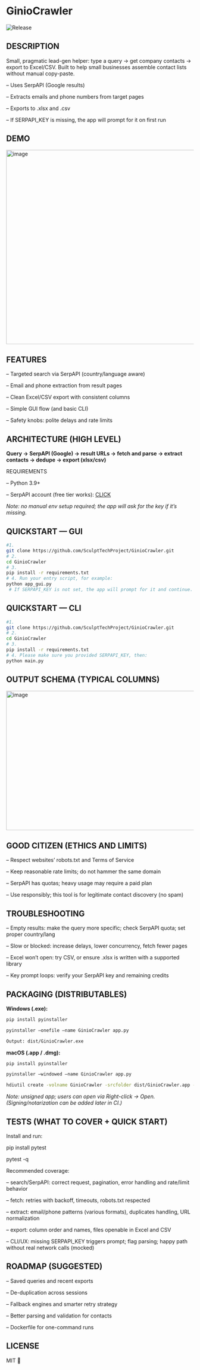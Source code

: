 # GinioCrawler

![Release](https://img.shields.io/github/v/release/SculptTechProject/GinioCrawler?include_prereleases&label=release)

## DESCRIPTION

Small, pragmatic lead-gen helper: type a query → get company contacts → export to Excel/CSV. Built to help small businesses assemble contact lists without manual copy-paste.

– Uses SerpAPI (Google results)

– Extracts emails and phone numbers from target pages

– Exports to .xlsx and .csv

– If SERPAPI\_KEY is missing, the app will prompt for it on first run

## DEMO

<img width="1177" height="520" alt="image" src="https://github.com/user-attachments/assets/ef1bad28-6b57-4fe2-a276-afb1ba4ebfa1" />


## FEATURES

– Targeted search via SerpAPI (country/language aware)

– Email and phone extraction from result pages

– Clean Excel/CSV export with consistent columns

– Simple GUI flow (and basic CLI)

– Safety knobs: polite delays and rate limits

## ARCHITECTURE (HIGH LEVEL)

**Query → SerpAPI (Google) → result URLs → fetch and parse → extract contacts → dedupe → export (xlsx/csv)**

REQUIREMENTS

– Python 3.9+

– SerpAPI account (free tier works): [CLICK](https://serpapi.com)

*Note: no manual env setup required; the app will ask for the key if it’s missing.*

## **QUICKSTART — GUI**

```bash
#1. 
git clone https://github.com/SculptTechProject/GinioCrawler.git
# 2. 
cd GinioCrawler
# 3. 
pip install -r requirements.txt
# 4. Run your entry script, for example:
python app_gui.py
 # If SERPAPI_KEY is not set, the app will prompt for it and continue.
```

## QUICKSTART — CLI

```bash
#1. 
git clone https://github.com/SculptTechProject/GinioCrawler.git
# 2. 
cd GinioCrawler
# 3. 
pip install -r requirements.txt
# 4. Please make sure you provided SERPAPI_KEY, then:
python main.py
```

## OUTPUT SCHEMA (TYPICAL COLUMNS)

<img width="2035" height="373" alt="image" src="https://github.com/user-attachments/assets/c40467fb-cbc4-4770-9e83-1f998023fa60" />


## GOOD CITIZEN (ETHICS AND LIMITS)

– Respect websites’ robots.txt and Terms of Service

– Keep reasonable rate limits; do not hammer the same domain

– SerpAPI has quotas; heavy usage may require a paid plan

– Use responsibly; this tool is for legitimate contact discovery (no spam)

## TROUBLESHOOTING

– Empty results: make the query more specific; check SerpAPI quota; set proper country/lang

– Slow or blocked: increase delays, lower concurrency, fetch fewer pages

– Excel won’t open: try CSV, or ensure .xlsx is written with a supported library

– Key prompt loops: verify your SerpAPI key and remaining credits

## PACKAGING (DISTRIBUTABLES)

**Windows (.exe):**

```bash
pip install pyinstaller

pyinstaller –onefile –name GinioCrawler app.py

Output: dist/GinioCrawler.exe
```

**macOS (.app / .dmg):**

```bash
pip install pyinstaller

pyinstaller –windowed –name GinioCrawler app.py

hdiutil create -volname GinioCrawler -srcfolder dist/GinioCrawler.app -ov -format UDZO dist/GinioCrawler.dmg
```

*Note: unsigned app; users can open via Right-click → Open. (Signing/notarization can be added later in CI.)*

## TESTS (WHAT TO COVER + QUICK START)

Install and run:

pip install pytest

pytest -q

Recommended coverage:

– search/SerpAPI: correct request, pagination, error handling and rate/limit behavior

– fetch: retries with backoff, timeouts, robots.txt respected

– extract: email/phone patterns (various formats), duplicates handling, URL normalization

– export: column order and names, files openable in Excel and CSV

– CLI/UX: missing SERPAPI\_KEY triggers prompt; flag parsing; happy path without real network calls (mocked)

## ROADMAP (SUGGESTED)

– Saved queries and recent exports

– De-duplication across sessions

– Fallback engines and smarter retry strategy

– Better parsing and validation for contacts

– Dockerfile for one-command runs

## LICENSE

MIT 👀️


